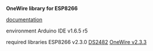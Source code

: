 **OneWire library for ESP8266**

[documentation](./doc/Esp1wire.md)

environment
Arduino IDE v1.6.5 r5

required libraries
ESP8266 v2.3.0 [DS2482](https://github.com/Pfannex/DS18B20_DS2482) [OneWire v2.3.3](https://github.com/PaulStoffregen/OneWire)
